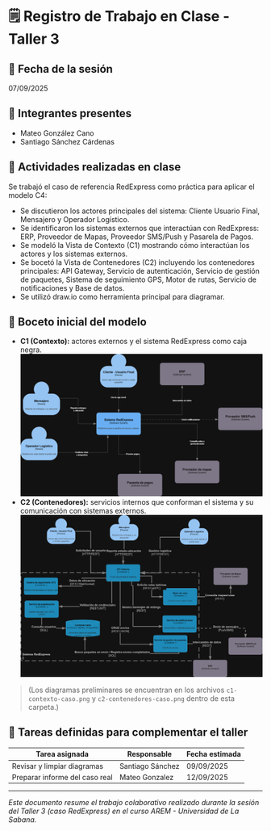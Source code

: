 # 🗒️ Registro de Trabajo en Clase - Taller 3

## 📆 Fecha de la sesión
07/09/2025

## 👥 Integrantes presentes
- Mateo González Cano
- Santiago Sánchez Cárdenas

## 🧠 Actividades realizadas en clase

Se trabajó el caso de referencia RedExpress como práctica para aplicar el modelo C4:

- Se discutieron los actores principales del sistema: Cliente Usuario Final, Mensajero y Operador Logístico.
- Se identificaron los sistemas externos que interactúan con RedExpress: ERP, Proveedor de Mapas, Proveedor SMS/Push y Pasarela de Pagos.
- Se modeló la Vista de Contexto (C1) mostrando cómo interactúan los actores y los sistemas externos.
- Se bocetó la Vista de Contenedores (C2) incluyendo los contenedores principales: API Gateway, Servicio de autenticación, Servicio de gestión de paquetes, Sistema de seguimiento GPS, Motor de rutas, Servicio de notificaciones y Base de datos.
- Se utilizó draw.io como herramienta principal para diagramar.

## 🧩 Boceto inicial del modelo

- **C1 (Contexto):** actores externos y el sistema RedExpress como caja negra.
![Diagrama C1](c1-contexto-caso.png)  
- **C2 (Contenedores):** servicios internos que conforman el sistema y su comunicación con sistemas externos.
![Diagrama C2](c2-contenedores-caso.png)  



> (Los diagramas preliminares se encuentran en los archivos `c1-contexto-caso.png` y `c2-contenedores-caso.png` dentro de esta carpeta.)

## 🔁 Tareas definidas para complementar el taller

| Tarea asignada              | Responsable       | Fecha estimada |
|------------------------------|------------------|----------------|
| Revisar y limpiar diagramas | Santiago Sánchez            | 09/09/2025     |
| Preparar informe del caso real | Mateo Gonzalez | 12/09/2025     |

---

_Este documento resume el trabajo colaborativo realizado durante la sesión del Taller 3 (caso RedExpress) en el curso AREM - Universidad de La Sabana._